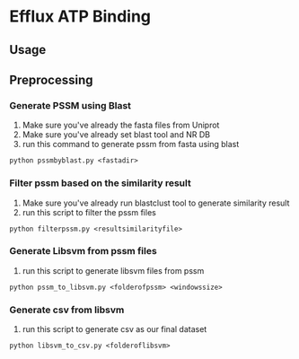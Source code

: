 # Efflux ATP Binding

## Usage 

## Preprocessing

### Generate PSSM using Blast
1. Make sure you've already the fasta files from Uniprot
2. Make sure you've already set blast tool and NR DB
3. run this command to generate pssm from fasta using blast
```
python pssmbyblast.py <fastadir>
```

### Filter pssm based on the similarity result
1. Make sure you've already run blastclust tool to generate similarity result
2. run this script to filter the pssm files
```
python filterpssm.py <resultsimilarityfile>
```

### Generate Libsvm from pssm files
1. run this script to generate libsvm files from pssm
```
python pssm_to_libsvm.py <folderofpssm> <windowssize>
```

### Generate csv from libsvm
1. run this script to generate csv as our final dataset 
```
python libsvm_to_csv.py <folderoflibsvm>
```

